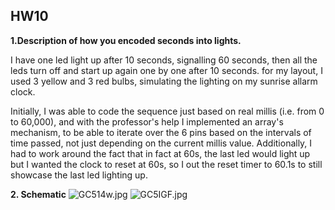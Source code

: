 ## HW10

**1.Description of how you encoded seconds into lights.**

I have one led light up after 10 seconds, signalling 60 seconds, then all the leds turn off and start up again one by one after 10 seconds.
for my layout, I used 3 yellow and 3 red bulbs, simulating the lighting on my sunrise allarm clock.

Initially, I was able to code the sequence just based on real millis (i.e. from 0 to 60,000), and with the professor's help I implemented an array's mechanism, to be able to iterate over the 6 pins based on the intervals of time passed, not just depending on the current millis value. Additionally, I had to work around the fact that in fact at 60s, the last led would light up but I wanted the clock to reset at 60s, so I out the reset timer to 60.1s to still showcase the last led lighting up.
  
**2. Schematic**
![GC514w.jpg](https://imgpile.com/images/GC514w.jpg)
![GC5IGF.jpg](https://imgpile.com/images/GC5IGF.jpg)
 
